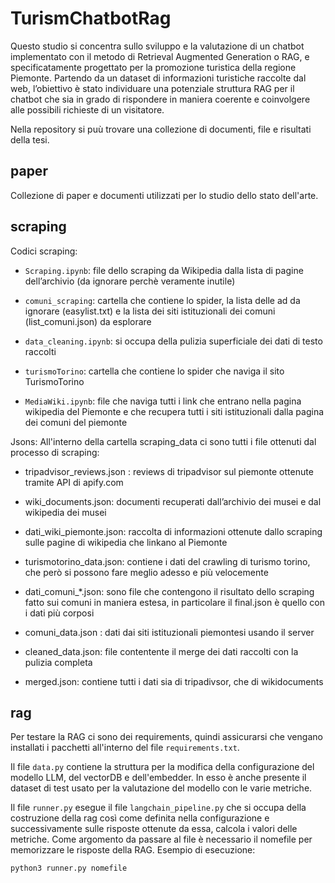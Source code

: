 # TurismChatbotRag

Questo studio si concentra sullo sviluppo e la valutazione di un chatbot implementato con il
metodo di Retrieval Augmented Generation o RAG, e specificatamente progettato per la
promozione turistica della regione Piemonte. Partendo da un dataset di informazioni
turistiche raccolte dal web, l’obiettivo è stato individuare una potenziale struttura RAG
per il chatbot che sia in grado di rispondere in maniera coerente e coinvolgere alle possibili
richieste di un visitatore. 

Nella repository si puù trovare una collezione di documenti, file e risultati della tesi. 

## paper
Collezione di  paper e documenti utilizzati per lo studio dello stato dell'arte. 

## scraping
Codici scraping: 

* `Scraping.ipynb`: file dello scraping da Wikipedia dalla lista di pagine dell’archivio (da ignorare perchè veramente inutile)

* `comuni_scraping`: cartella che contiene lo spider, la lista delle ad da ignorare (easylist.txt) e la lista dei siti istituzionali dei comuni (list_comuni.json) da esplorare

* `data_cleaning.ipynb`: si occupa della pulizia superficiale dei dati di testo raccolti

* `turismoTorino`: cartella che contiene lo spider che naviga il sito TurismoTorino

* `MediaWiki.ipynb`: file che naviga tutti i link che entrano nella pagina wikipedia del Piemonte e che recupera tutti i siti istituzionali dalla pagina dei comuni del piemonte


Jsons:
All'interno della cartella scraping_data ci sono tutti i file ottenuti dal processo di scraping:

* tripadvisor_reviews.json : reviews di tripadvisor sul piemonte ottenute tramite API di apify.com 

* wiki_documents.json: documenti recuperati dall’archivio dei musei e dal wikipedia dei musei

* dati_wiki_piemonte.json: raccolta di informazioni ottenute dallo scraping sulle pagine di wikipedia che linkano al Piemonte

* turismotorino_data.json: contiene i dati del crawling di turismo torino, che però si possono fare meglio adesso e più velocemente

* dati_comuni_*.json: sono file che contengono il risultato dello scraping fatto sui comuni in maniera estesa, in particolare il final.json è quello con i dati più corposi

* comuni_data.json : dati dai siti istituzionali piemontesi usando il server

* cleaned_data.json: file contentente il merge dei dati raccolti con la pulizia completa

* merged.json: contiene tutti i dati sia di tripadivsor, che di wikidocuments


## rag
Per testare la RAG ci sono dei requirements, quindi assicurarsi che vengano installati i pacchetti all'interno del file `requirements.txt`. 

Il file `data.py` contiene la struttura per la modifica della configurazione del modello LLM, del vectorDB e dell'embedder. In esso è anche presente il dataset di test usato per la valutazione del modello con le varie metriche. 

Il file `runner.py` esegue il file `langchain_pipeline.py` che si occupa della costruzione della rag così come definita nella configurazione e successivamente sulle risposte ottenute da essa, calcola i valori delle metriche. Come argomento da passare al file è necessario il nomefile per memorizzare le risposte della RAG. 
Esempio di esecuzione: 
```
python3 runner.py nomefile
```

